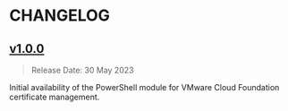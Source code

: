 # CHANGELOG

## [v1.0.0](https://github.com/vmware/powershell-module-for-vmware-cloud-foundation-certificate-management/releases/tag/v1.0.0)

> Release Date: 30 May 2023

Initial availability of the PowerShell module for VMware Cloud Foundation certificate management.
